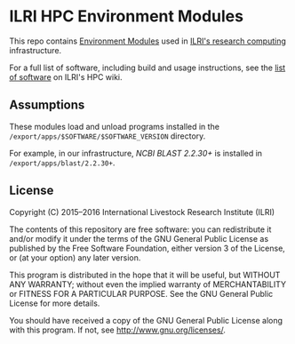 # ILRI HPC Environment Modules
This repo contains [Environment Modules](http://modules.sourceforge.net) used in [ILRI's research computing](http://hpc.ilri.cgiar.org/) infrastructure.

For a full list of software, including build and usage instructions, see the [list of software](http://hpc.ilri.cgiar.org/list-of-software) on ILRI's HPC wiki.

## Assumptions
These modules load and unload programs installed in the `/export/apps/$SOFTWARE/$SOFTWARE_VERSION` directory.

For example, in our infrastructure, *NCBI BLAST 2.2.30+* is installed in `/export/apps/blast/2.2.30+`.

## License
Copyright (C) 2015–2016 International Livestock Research Institute (ILRI)

The contents of this repository are free software: you can redistribute
it and/or modify it under the terms of the GNU General Public License
as published by the Free Software Foundation, either version 3 of the
License, or (at your option) any later version.

This program is distributed in the hope that it will be useful,
but WITHOUT ANY WARRANTY; without even the implied warranty of
MERCHANTABILITY or FITNESS FOR A PARTICULAR PURPOSE.  See the
GNU General Public License for more details.

You should have received a copy of the GNU General Public License
along with this program.  If not, see <http://www.gnu.org/licenses/>.
